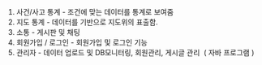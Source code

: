 1. 사건/사고 통계 - 조건에 맞는 데이터를 통계로 보여줌
2. 지도 통계 - 데이터를 기반으로 지도위의 표출함.
3. 소통 - 게시판 및 채팅
4. 회원가입 / 로그인 - 회원가입 및 로그인 기능
5. 관리자 - 데이터 업로드 및 DB모니터링, 회원관리, 게시글 관리  ( 자바 프로그램 )
